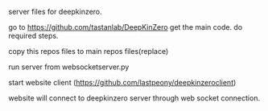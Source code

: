 server files for deepkinzero.

go to https://github.com/tastanlab/DeepKinZero get the main code. do required steps.

copy this repos files to main repos files(replace)

run server from websocketserver.py

start website client (https://github.com/lastpeony/deepkinzeroclient)

website will connect to deepkinzero server through web socket connection. 


